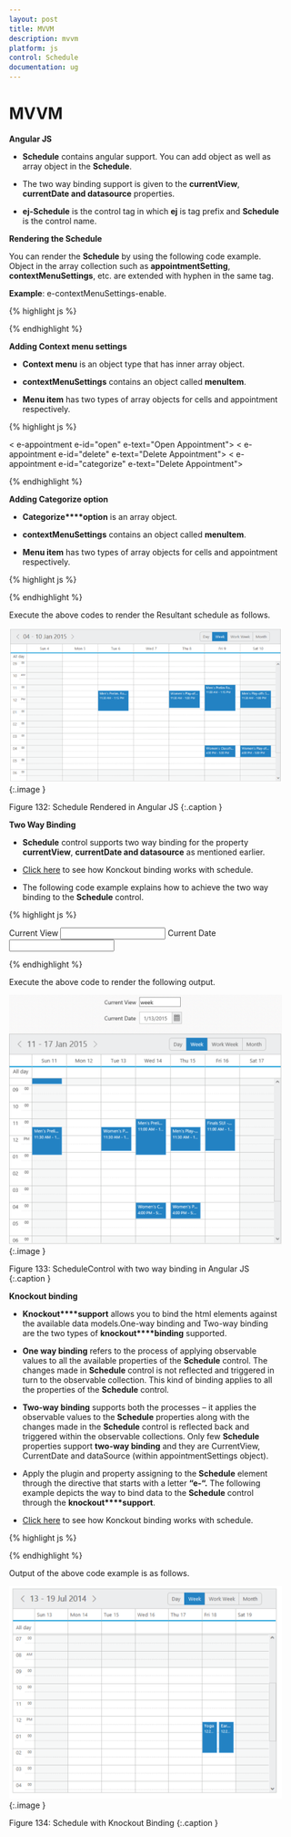 ```yaml
---
layout: post
title: MVVM
description: mvvm
platform: js
control: Schedule
documentation: ug
---
```


# MVVM

**Angular JS**

* **Schedule** contains angular support. You can add object as well as array object in the **Schedule**.

* The two way binding support is given to the **currentView**, **currentDate and datasource** properties. 

* **ej-Schedule** is the control tag in which **ej** is tag prefix and **Schedule** is the control name.

**Rendering the Schedule**

You can render the **Schedule** by using the following code example. Object in the array collection such as **appointmentSetting**, **contextMenuSettings**, etc. are extended with hyphen in the same tag.

**Example**: e-contextMenuSettings-enable.



{% highlight js %}

<!--To Render the Schedule-->
<!doctype html>
<html ng-app="syncApp">
<head>
<!—Refer the necessary script here-->
</head>
<body ng-controller="Schedule">
<ej-Schedule style="float: left" id="Schedule1"
e-appointmentSettings-datasource="appointments"
e-appointmentSettings-id="Id"
e-appointmentSettings-subject="Subject"
e-appointmentSettings-startTime="StartTime"
e-appointmentSettings-endTime="EndTime"
e-appointmentSettings-description="Description"
e-appointmentSettings-allDay="AllDay"
e-appointmentSettings-recurrence="Recurrence"
e-appointmentSettings-recurrenceRule="RecurrenceRule"
e-width="100%" e-height="525px" e-currentview="setView"
e-currentdate="setDate" e-contextMenuSettings-enable="true">

</ej-Schedule>
</body>
</html>




{% endhighlight %}

**Adding Context menu settings**

* **Context menu** is an object type that has inner array object. 

* **contextMenuSettings** contains an object called **menuItem**.

* **Menu item** has two types of array objects for cells and appointment respectively.

{% highlight js %}

<!--To Render the Schedule-->

<ej-Schedule style="float: left" id="Schedule1">

<!--Adding content menu item for appointment -->

<e-contextMenuSettings-menuItems-appointment>
< e-appointment e-id="open" e-text="Open Appointment"></ e-appointment>
< e-appointment e-id="delete" e-text="Delete Appointment"></ e-appointment>
< e-appointment e-id="categorize" e-text="Delete Appointment">
</ e-appointment>
</e-contextMenuSettings-menuItems-appointment>

<!--Adding content menu item for cells -->

<e-contextMenuSettings-menuItems-cells>
<e-contextMenuSettings-menuItems-cell
e-id="new" e-text="Create New Appointment">
</e-contextMenuSettings-menuItems-cell>

<e-contextMenuSettings-menuItems-cell
e-id="recurrence" e-text="Create recurrence Appointment">
</e-contextMenuSettings-menuItems-cell>

</e-contextMenuSettings-menuItems-cells>

</ej-Schedule>



{% endhighlight %}

**Adding Categorize option**

* **Categorize****option** is an array object. 

* **contextMenuSettings** contains an object called **menuItem**.

* **Menu item** has two types of array objects for cells and appointment respectively.

{% highlight js %}

<!--To Render the Schedule-->

<ej-Schedule style="float: left" id="Schedule1" e-categorizesetting-enable="true"
e-categorizesetting-allowMultiple="true" e-categorizesetting-text="text"
e-categorizesetting-color="color"
e-categorizesetting-fontcolor="fontcolor" e-categorizesetting-id="id">

<!--Adding content menu item for appointment -->
<e-contextMenuSettings-menuItems-appointment>
</e-contextMenuSettings-menuItems-appointment>

<!--Adding content menu item for cells -->

<e-contextMenuSettings-menuItems-cells>
</e-contextMenuSettings-menuItems-cells>

<e-categorizesetting-datasource>

<e-categorizesetting-datasource text="Blue category"
color="Blue" fontcolor="Red" id="1">
</e-categorizesetting-datasource>

<e-categorizesetting-datasource text="yellow category"
color="yellow" fontcolor="Red" id="2">
</e-categorizesetting-datasource>

<e-categorizesetting-datasource text="red category" color="red"
fontcolor="Red" id="3">
</e-categorizesetting-datasource>

<e-categorizesetting-datasource text="orange category" color="orange"
fontcolor="Red" id="4">
</e-categorizesetting-datasource>

</e-categorizesetting-datasource>

</ej-Schedule>



{% endhighlight %}



Execute the above codes to render the Resultant schedule as follows.

![](MVVM_images/MVVM_img1.png)
{:.image }

Figure 132: Schedule Rendered in Angular JS
{:.caption }


**Two Way Binding** 

* **Schedule** control supports two way binding for the property **currentView**, **currentDate and datasource** as mentioned earlier. 

* [Click here](http://js.syncfusion.com/demos/web/) to see how Konckout binding works with schedule.

* The following code example explains how to achieve the two way binding to the **Schedule** control.

{% highlight js %}

<!DOCTYPE html>
<html ng-app="syncApp" xmlns="http://www.w3.org/1999/xhtml">
<head>
<meta name="viewport" charset="utf-8" content="width=device-width, initial-scale=1.0" />
<!—Refer the necessary script here-->
</head>
<body ng-controller="ScheduleCtrl" style="width:50%">
Current View
<input id="ddlView" ej-dropdownlist e-datasource="dataList" e-value="drpvalue" e-width="107px" />
Current Date
<input id="datepick1" ej-datepicker e-value="setDate" e-width="107px" />
<ej-Schedule style="float: left" width="400" id="Schedule1"
e-appointmentSettings-datasource="appointments"
e-appointmentSettings-id="Id" e-appointmentSettings-subject="Subject"
e-appointmentSettings-startTime="StartTime"
e-appointmentSettings-endTime="EndTime"
e-appointmentSettings-description="Description"
e-appointmentSettings-allDay="AllDay"
e-appointmentSettings-recurrence="Recurrence"
e-appointmentSettings-recurrenceRule="RecurrenceRule"
e-width="100%" e-height="525px" e-currentview="setView"
e-currentdate="setDate" e-contextMenuSettings-enable="true"
e-categorizesetting-enable="true" e-categorizesetting-allowMultiple="true"
e-categorizesetting-text="text" e-categorizesetting-color="color"
e-categorizesetting-fontcolor="fontcolor" e-categorizesetting-id="id">
<e-categorizesetting-datasource>
<e-categorizesetting-datasource text="Blue category" color="Blue" fontcolor="Red" id="1"></e-categorizesetting-datasource>
<e-categorizesetting-datasource text="yellow category" color="yellow" fontcolor="Red" id="2"></e-categorizesetting-datasource>
<e-categorizesetting-datasource text="red category" color="red" fontcolor="Red" id="3"></e-categorizesetting-datasource>
<e-categorizesetting-datasource text="orange category" color="orange" fontcolor="Red" id="4"></e-categorizesetting-datasource>
</e-categorizesetting-datasource>
<e-contextMenuSettings-menuItems-appointment>
<appointment e-id="open" e-text="Open Appointment"></appointment>
<appointment e-id="delete" e-text="Delete Appointment"></appointment>
</e-contextMenuSettings-menuItems-appointment>
<e-contextMenuSettings-menuItems-cells>
<e-contextMenuSettings-menuItems-cell
e-id="new" e-text="Create New Appointment">
</e-contextMenuSettings-menuItems-cell>
<e-contextMenuSettings-menuItems-cell
e-id="recurrence" e-text="Create recurrence Appointment">
</e-contextMenuSettings-menuItems-cell>
<e-contextMenuSettings-menuItems-cell
e-id="today" e-text="Today">
</e-contextMenuSettings-menuItems-cell>
<e-contextMenuSettings-menuItems-cell
e-id="gotodate" -text="Go to date">
</e-contextMenuSettings-menuItems-cell>
</e-contextMenuSettings-menuItems-cells>
</ej-Schedule>


<script>

<!—binding the value to the scope variables in application controller-->

angular.module('syncApp', ['ejangular'])
.controller('ScheduleCtrl', function ($scope) {
$scope.appointments = window.Localization;
$scope.setView = "week";
$scope.setDate = new Date();
});
$("#sampleProperties").ejPropertiesPanel();
</script>
</body>
</html>



{% endhighlight %}



Execute the above code to render the following output.

![](MVVM_images/MVVM_img2.png)
{:.image }

Figure 133: ScheduleControl with two way binding in Angular JS
{:.caption }


**Knockout binding**

* **Knockout****support** allows you to bind the html elements against the available data models.One-way binding and Two-way binding are the two types of **knockout****binding** supported.

* **One way binding** refers to the process of applying observable values to all the available properties of the **Schedule** control. The changes made in **Schedule** control is not reflected and triggered in turn to the observable collection. This kind of binding applies to all the properties of the **Schedule** control.

* **Two-way binding** supports both the processes – it applies the observable values to the **Schedule** properties along with the changes made in the **Schedule** control is reflected back and triggered within the observable collections. Only few **Schedule** properties support **two-way binding** and they are CurrentView, CurrentDate and dataSource (within appointmentSettings object).

* Apply the plugin and property assigning to the **Schedule** element through the directive that starts with a letter **“e-“.** The following example depicts the way to bind data to the **Schedule** control through the **knockout****support**.

* [Click here](http://js.syncfusion.com/demos/web/) to see how Konckout binding works with schedule.





{% highlight js %}

<!DOCTYPE html>
<html xmlns="http://www.w3.org/1999/xhtml">
<head>
<title>Essential JavaScript for Knockout</title>
</head>
<body>
<div id="Schedule1"
data-bind="ejSchedule: {
width: '100%',
appointmentSettings: {
dataSource: appointments,
id: 'Id', subject: 'Subject', location: 'Location',
description: 'Description', startTime: 'StartTime',
endTime: 'EndTime', allDay: 'AllDay', recurrence: 'Recurrence',
recurrenceRule: 'RecurrenceRule' },
currentView: view, currentDate: date }">
</div>
<script type="text/javascript">
$(function () {
window.viewModel = {
appointments: ko.observable(window.API),
view: ko.observable("week"),
date: ko.observable(new Date())
};
$(function () {
ko.applyBindings(viewModel);
});
});
</script>
</body>
</html>


{% endhighlight %}



Output of the above code example is as follows.

![](MVVM_images/MVVM_img3.png)
{:.image }

Figure 134: Schedule with Knockout Binding
{:.caption }






